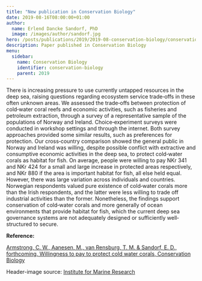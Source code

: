 ```yaml
---
title: "New publication in Conservation Biology"
date: 2019-08-16T08:00:00+01:00
author:
  name: Erlend Dancke Sandorf, PhD
  image: /images/author/sandorf.jpg
hero: /posts/publications/2019/2019-08-conservation-biology/conservation-biology.jpg
description: Paper published in Conservation Biology
menu:
  sidebar:
    name: Conservation Biology
    identifier: conservation-biology
    parent: 2019
---
```


There is increasing pressure to use currently untapped resources in the deep sea, raising questions regarding ecosystem service trade‐offs in these often unknown areas. We assessed the trade‐offs between protection of cold‐water coral reefs and economic activities, such as fisheries and petroleum extraction, through a survey of a representative sample of the populations of Norway and Ireland. Choice‐experiment surveys were conducted in workshop settings and through the internet. Both survey approaches provided some similar results, such as preferences for protection. Our cross‐country comparison showed the general public in Norway and Ireland was willing, despite possible conflict with extractive and consumptive economic activities in the deep sea, to protect cold‐water corals as habitat for fish. On average, people were willing to pay NKr 341 and NKr 424 for a small and large increase in protected areas respectively, and NKr 880 if the area is important habitat for fish, all else held equal. However, there was large variation across individuals and countries. Norwegian respondents valued pure existence of cold‐water corals more than the Irish respondents, and the latter were less willing to trade off industrial activities than the former. Nonetheless, the findings support conservation of cold‐water corals and more generally of ocean environments that provide habitat for fish, which the current deep sea governance systems are not adequately designed or sufficiently well‐structured to secure.

**Reference:**

[Armstrong, C. W., Aanesen, M., van Rensburg, T. M. & Sandorf, E. D., forthcoming, Willingness to pay to protect cold water corals, Conservation Biology ](https://conbio.onlinelibrary.wiley.com/doi/full/10.1111/cobi.13380)

Header-image source: [Institute for Marine Research](https://www.hi.no/hi/temasider/hav-og-kyst/norske-korallrev)

